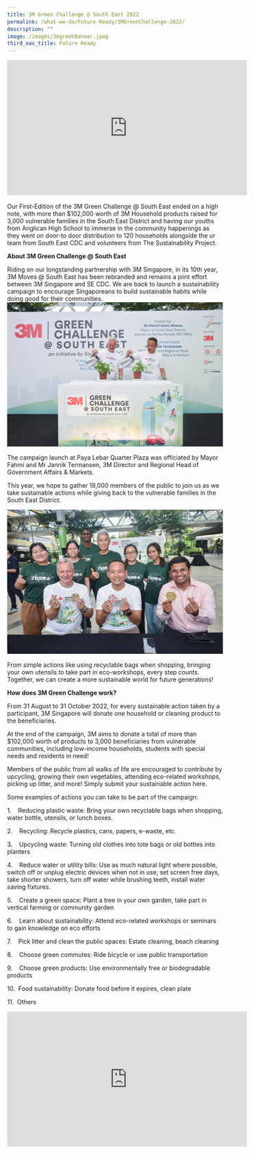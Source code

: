 ```yaml
---
title: 3M Green Challenge @ South East 2022
permalink: /what-we-do/Future-Ready/3MGreenChallenge-2022/
description: ""
image: /images/3mgreenBanner.jpeg
third_nav_title: Future Ready
---
```

<iframe width="560" height="315" src="https://www.youtube.com/embed/aYzxab-PPKU" title="YouTube video player" frameborder="0" allow="accelerometer; autoplay; clipboard-write; encrypted-media; gyroscope; picture-in-picture" allowfullscreen></iframe>
</div>

Our First-Edition of the 3M Green Challenge @ South East ended on a high note, with more than $102,000 worth of 3M Household products raised for 3,000 vulnerable families in the South East District and having our youths from Anglican High School to immerse in the community happenings as they went on door-to door distribution to 120 households alongside the ur team from South East CDC and volunteers from The Sustainability Project.


**About 3M Green Challenge @ South East**

Riding on our longstanding partnership with 3M Singapore, in its 10th year, 3M Moves @ South East has been rebranded and remains a joint effort between 3M Singapore and SE CDC. We are back to launch a sustainability campaign to encourage Singaporeans to build sustainable habits while doing good for their communities.
![](/images/What%20We%20Do/Future%20Ready/DSC_8963.jpg)

The campaign launch at Paya Lebar Quarter Plaza was officiated by Mayor Fahmi and Mr Jannik Termansen, 3M Director and Regional Head of Government Affairs & Markets.

This year, we hope to gather 18,000 members of the public to join us as we take sustainable actions while giving back to the vulnerable families in the South East District.

![](/images/What%20We%20Do/Future%20Ready/DSC_9303.jpg)

From simple actions like using recyclable bags when shopping, bringing your own utensils to take part in eco-workshops, every step counts. Together, we can create a more sustainable world for future generations!

**How does 3M Green Challenge work?**

From 31 August to 31 October 2022, for every sustainable action taken by a participant, 3M Singapore will donate one household or cleaning product to the beneficiaries.

At the end of the campaign, 3M aims to donate a total of more than $102,000 worth of products to 3,000 beneficiaries from vulnerable communities, including low-income households, students with special needs and residents in need!

Members of the public from all walks of life are encouraged to contribute by upcycling, growing their own vegetables, attending eco-related workshops, picking up litter, and more! Simply submit your sustainable action here.

Some examples of actions you can take to be part of the campaign:

1.    Reducing plastic waste: Bring your own recyclable bags when shopping, water bottle, utensils, or lunch boxes.

2.    Recycling: Recycle plastics, cans, papers, e-waste, etc.

3.    Upcycling waste: Turning old clothes into tote bags or old bottles into planters

4.    Reduce water or utility bills: Use as much natural light where possible, switch off or unplug electric devices when not in use, set screen free days, take shorter showers, turn off water while brushing teeth, install water saving fixtures.

5.    Create a green space: Plant a tree in your own garden, take part in vertical farming or community garden

6.    Learn about sustainability: Attend eco-related workshops or seminars to gain knowledge on eco efforts

7.    Pick litter and clean the public spaces: Estate cleaning, beach cleaning

8.    Choose green commutes: Ride bicycle or use public transportation

9.    Choose green products: Use environmentally free or biodegradable products

10.  Food sustainability: Donate food before it expires, clean plate

11.  Others

<div class="bp-youtube">
<iframe width="560" height="315" src="https://www.youtube.com/embed/Fpb5DNZdCUY" title="YouTube video player" frameborder="0" allow="accelerometer; autoplay; clipboard-write; encrypted-media; gyroscope; picture-in-picture" allowfullscreen></iframe>
</div>
